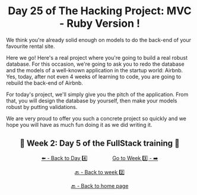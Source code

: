 <h1 align="center">Day 25 of The Hacking Project: MVC - Ruby Version !</h1>

We think you're already solid enough on models to do the back-end of your favourite rental site.

Here we go! Here's a real project where you're going to build a real robust database. For this occasion, we're going to ask you to redo the database and the models of a well-known application in the startup world: Airbnb. Yes, today, after not even 4 weeks of learning to code, you are going to rebuild the back-end of Airbnb.

For today's project, we'll simply give you the pitch of the application. From that, you will design the database by yourself, then make your models robust by putting validations.

We are very proud to offer you such a concrete project so quickly and we hope you will have as much fun doing it as we did writing it.

<h2 align="center">🎉 Week 2: Day 5 of the FullStack training 🎉</h2>

<div align="center">
  
  [⬅️ - Back to Day 4️⃣](https://github.com/BenjaminCharmes/THP_FullStack/tree/main/Week_2/Day_4)
  &nbsp;&nbsp;&nbsp;&nbsp;&nbsp;&nbsp;&nbsp;&nbsp;&nbsp;&nbsp;&nbsp;&nbsp;&nbsp;&nbsp;&nbsp;
  [Go to Week 3️⃣ - ➡️](https://github.com/BenjaminCharmes/THP_FullStack/tree/main/Week_3)

</div>

<div align="center">

  [🔙 - Back to week 2️⃣](https://github.com/BenjaminCharmes/THP_FullStack/tree/main/Week_2)

  [🔙 - Back to home page](https://github.com/BenjaminCharmes/THP_FullStack)

</div>
